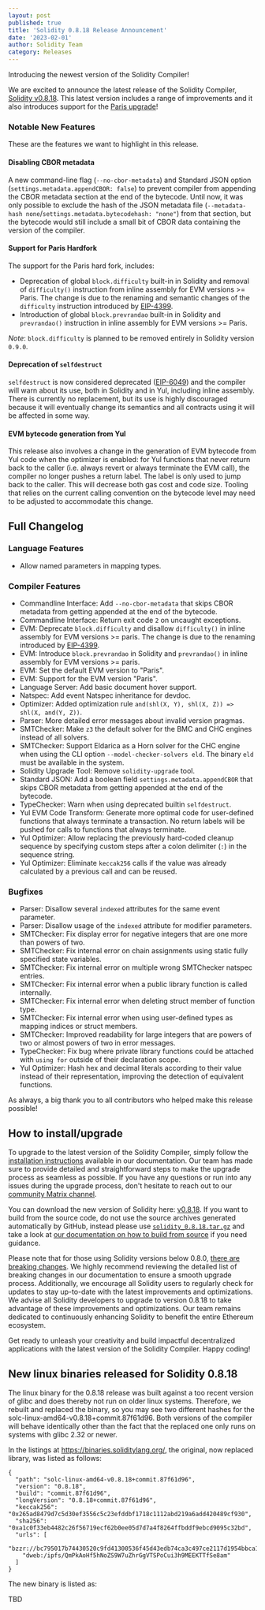 ```yaml
---
layout: post
published: true
title: 'Solidity 0.8.18 Release Announcement'
date: '2023-02-01'
author: Solidity Team
category: Releases
---
```


Introducing the newest version of the Solidity Compiler!

We are excited to announce the latest release of the Solidity Compiler, [Solidity v0.8.18](https://github.com/ethereum/solidity/releases/tag/v0.8.18). 
This latest version includes a range of improvements and it also introduces support for the [Paris upgrade](https://blog.ethereum.org/2022/08/24/mainnet-merge-announcement)!

### Notable New Features
These are the features we want to highlight in this release.

#### Disabling CBOR metadata
A new command-line flag (`--no-cbor-metadata`) and Standard JSON option (`settings.metadata.appendCBOR: false`) to prevent compiler from appending the CBOR metadata section at the end of the bytecode. 
Until now, it was only possible to exclude the hash of the JSON metadata file (`--metadata-hash none`/`settings.metadata.bytecodehash: "none"`) from that section, but the bytecode would still include a small bit of CBOR data containing the version of the compiler.

#### Support for Paris Hardfork
The support for the Paris hard fork, includes: 
* Deprecation of global `block.difficulty` built-in in Solidity and removal of `difficulty()` instruction from inline assembly for EVM versions >= Paris. The change is due to the renaming and semantic changes of the `difficulty` instruction introduced by [EIP-4399](https://eips.ethereum.org/EIPS/eip-4399).
* Introduction of global `block.prevrandao` built-in in Solidity and `prevrandao()` instruction in inline assembly for EVM versions >= Paris.

*Note*: `block.difficulty` is planned to be removed entirely in Solidity version `0.9.0`.

#### Deprecation of `selfdestruct`
`selfdestruct` is now considered deprecated ([EIP-6049](https://eips.ethereum.org/EIPS/eip-6049)) and the compiler will warn about its use, both in Solidity and in Yul, including inline assembly. 
There is currently no replacement, but its use is highly discouraged because it will eventually change its semantics and all contracts using it will be affected in some way.

#### EVM bytecode generation from Yul 
This release also involves a change in the generation of EVM bytecode from Yul code when the optimizer is enabled: for Yul functions that never return back to the caller (i.e. always revert or always terminate the EVM call), the compiler no longer pushes a return label. 
The label is only used to jump back to the caller. This will decrease both gas cost and code size. 
Tooling that relies on the current calling convention on the bytecode level may need to be adjusted to accommodate this change.

## Full Changelog
### Language Features
 * Allow named parameters in mapping types.

### Compiler Features
 * Commandline Interface: Add ``--no-cbor-metadata`` that skips CBOR metadata from getting appended at the end of the bytecode.
 * Commandline Interface: Return exit code ``2`` on uncaught exceptions.
 * EVM: Deprecate ``block.difficulty`` and disallow ``difficulty()`` in inline assembly for EVM versions >= paris. The change is due to the renaming introduced by [EIP-4399](https://eips.ethereum.org/EIPS/eip-4399).
 * EVM: Introduce ``block.prevrandao`` in Solidity and ``prevrandao()`` in inline assembly for EVM versions >= paris.
 * EVM: Set the default EVM version to "Paris".
 * EVM: Support for the EVM version "Paris".
 * Language Server: Add basic document hover support.
 * Natspec: Add event Natspec inheritance for devdoc.
 * Optimizer: Added optimization rule ``and(shl(X, Y), shl(X, Z)) => shl(X, and(Y, Z))``.
 * Parser: More detailed error messages about invalid version pragmas.
 * SMTChecker: Make ``z3`` the default solver for the BMC and CHC engines instead of all solvers.
 * SMTChecker: Support Eldarica as a Horn solver for the CHC engine when using the CLI option ``--model-checker-solvers eld``. The binary ``eld`` must be available in the system.
 * Solidity Upgrade Tool: Remove ``solidity-upgrade`` tool.
 * Standard JSON: Add a boolean field ``settings.metadata.appendCBOR`` that skips CBOR metadata from getting appended at the end of the bytecode.
 * TypeChecker: Warn when using deprecated builtin ``selfdestruct``.
 * Yul EVM Code Transform: Generate more optimal code for user-defined functions that always terminate a transaction. No return labels will be pushed for calls to functions that always terminate.
 * Yul Optimizer: Allow replacing the previously hard-coded cleanup sequence by specifying custom steps after a colon delimiter (``:``) in the sequence string.
 * Yul Optimizer: Eliminate ``keccak256`` calls if the value was already calculated by a previous call and can be reused.


### Bugfixes
 * Parser: Disallow several ``indexed`` attributes for the same event parameter.
 * Parser: Disallow usage of the ``indexed`` attribute for modifier parameters.
 * SMTChecker: Fix display error for negative integers that are one more than powers of two.
 * SMTChecker: Fix internal error on chain assignments using static fully specified state variables.
 * SMTChecker: Fix internal error on multiple wrong SMTChecker natspec entries.
 * SMTChecker: Fix internal error when a public library function is called internally.
 * SMTChecker: Fix internal error when deleting struct member of function type.
 * SMTChecker: Fix internal error when using user-defined types as mapping indices or struct members.
 * SMTChecker: Improved readability for large integers that are powers of two or almost powers of two in error messages.
 * TypeChecker: Fix bug where private library functions could be attached with ``using for`` outside of their declaration scope.
 * Yul Optimizer: Hash hex and decimal literals according to their value instead of their representation, improving the detection of equivalent functions.

As always, a big thank you to all contributors who helped make this release possible!

## How to install/upgrade
To upgrade to the latest version of the Solidity Compiler, simply follow the [installation instructions](https://docs.soliditylang.org/en/v0.8.18/installing-solidity.html) available in our documentation. 
Our team has made sure to provide detailed and straightforward steps to make the upgrade process as seamless as possible. If you have any questions or run into any issues during the upgrade process, don't hesitate to reach out to our [community Matrix channel](https://matrix.to/#/#ethereum_solidity:gitter.im). 

You can download the new version of Solidity here: [v0.8.18](https://github.com/ethereum/solidity/releases/tag/v0.8.18).
If you want to build from the source code, do not use the source archives generated automatically by GitHub, instead please use [`solidity_0.8.18.tar.gz`](https://github.com/ethereum/solidity/releases/download/v0.8.18/solidity_0.8.18.tar.gz) and take a look at [our documentation on how to build from source](https://docs.soliditylang.org/en/v0.8.18/installing-solidity.html#building-from-source) if you need guidance.

Please note that for those using Solidity versions below 0.8.0, [there are breaking changes](https://docs.soliditylang.org/en/v0.8.18/080-breaking-changes.html). 
We highly recommend reviewing the detailed list of breaking changes in our documentation to ensure a smooth upgrade process. Additionally, we encourage all Solidity users to regularly check for updates to stay up-to-date with the latest improvements and optimizations.
We advise all Solidity developers to upgrade to version 0.8.18 to take advantage of these improvements and optimizations. Our team remains dedicated to continuously enhancing Solidity to benefit the entire Ethereum ecosystem.

Get ready to unleash your creativity and build impactful decentralized applications with the latest version of the Solidity Compiler. Happy coding!

## New linux binaries released for Solidity 0.8.18

The linux binary for the 0.8.18 release was built against a too recent version of glibc and does thereby not run on older linux systems. Therefore, we rebuilt and replaced the binary, so you may see two different hashes for the solc-linux-amd64-v0.8.18+commit.87f61d96. Both versions of the compiler will behave identically other than the fact that the replaced one only runs on systems with glibc 2.32 or newer.

In the listings at https://binaries.soliditylang.org/, the original, now replaced library, was listed as follows:

```
{
  "path": "solc-linux-amd64-v0.8.18+commit.87f61d96",
  "version": "0.8.18",
  "build": "commit.87f61d96",
  "longVersion": "0.8.18+commit.87f61d96",
  "keccak256": "0x265ad8479d7c5d30ef3556c5c23efddbf1718c1112abd219a6add420489cf930",
  "sha256": "0xa1c0f33eb4482c26f56719ecf62b0ee05d7d7a4f8264ffbddf9ebcd9095c32bd",
  "urls": [
    "bzzr://bc795017b74430520c9fd41300536f45d43edb74ca3c497ce2117d1954bbca12",
    "dweb:/ipfs/QmPkAoHf5hNoZS9W7uZhrGgVTSPoCui3h9MEEKTTfSe8am"
  ]
}
```

The new binary is listed as:

TBD
